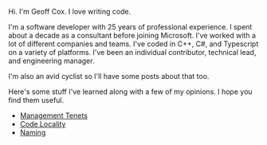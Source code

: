   
Hi. I'm Geoff Cox. I love writing code.

I'm a software developer with 25 years of professional experience. I spent about a decade as a consultant before joining Microsoft. I've worked with a lot of different companies and teams. I've coded in C++, C#, and Typescript on a variety of platforms. I've been an individual contributor, technical lead, and engineering manager.

I'm also an avid cyclist so I'll have some posts about that too. 

Here's some stuff I've learned along with a few of my opinions. I hope you find them useful.

* [Management Tenets](/Management)
* [Code Locality](/Locality)
* [Naming](/articles/NamingCode)
